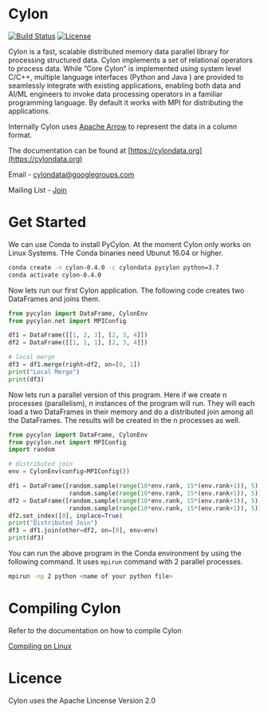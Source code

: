 # Cylon

[![Build Status](https://travis-ci.org/cylondata/cylon.svg?branch=master)](https://travis-ci.org/cylondata/cylon)
[![License](http://img.shields.io/:license-Apache%202-blue.svg)](https://github.com/cylondata/cylon/blob/master/LICENSE)

Cylon is a fast, scalable distributed memory data parallel library
for processing structured data. Cylon implements a set of relational operators to process data.
While ”Core  Cylon” is implemented using system level C/C++, multiple language interfaces
(Python  and  Java ) are provided to seamlessly integrate with existing applications, enabling
both data and AI/ML engineers to invoke data processing operators in a familiar programming language.
By default it works with MPI for distributing the applications.

Internally Cylon uses [Apache Arrow](https://arrow.apache.org/) to represent the data in a column format.

The documentation can be found at [https://cylondata.org](https://cylondata.org)

Email - [cylondata@googlegroups.com](mailto:cylondata@googlegroups.com)

Mailing List - [Join](https://groups.google.com/forum/#!forum/cylondata/join)

# Get Started

We can use Conda to install PyCylon. At the moment Cylon only works on Linux Systems. THe Conda binaries need Ubunut 16.04 or higher. 

```bash
conda create -n cylon-0.4.0 -c cylondata pycylon python=3.7
conda activate cylon-0.4.0
```

Now lets run our first Cylon application. The following code creates two DataFrames and joins them. 

```python
from pycylon import DataFrame, CylonEnv
from pycylon.net import MPIConfig

df1 = DataFrame([[1, 2, 3], [2, 3, 4]])
df2 = DataFrame([[1, 1, 1], [2, 3, 4]])

# local merge
df3 = df1.merge(right=df2, on=[0, 1])
print("Local Merge")
print(df3)
```

Now lets run a parallel version of this program. Here if we create n processes (parallelism), n instances of the
program will run. They will each load a two DataFrames in their memory and do a distributed join among all the DataFrames.
The results will be created in the n processes as well. 

```python
from pycylon import DataFrame, CylonEnv
from pycylon.net import MPIConfig
import random

# distributed join
env = CylonEnv(config=MPIConfig())

df1 = DataFrame([random.sample(range(10*env.rank, 15*(env.rank+1)), 5),
                 random.sample(range(10*env.rank, 15*(env.rank+1)), 5)])
df2 = DataFrame([random.sample(range(10*env.rank, 15*(env.rank+1)), 5),
                 random.sample(range(10*env.rank, 15*(env.rank+1)), 5)])
df2.set_index([0], inplace=True)
print("Distributed Join")
df3 = df1.join(other=df2, on=[0], env=env)
print(df3)
```

You can run the above program in the Conda environment by using the following command. It uses ```mpirun``` command with 2 parallel processes.  

```bash
mpirun -np 2 python <name of your python file>
```

# Compiling Cylon

Refer to the documentation on how to compile Cylon

[Compiling on Linux](https://cylondata.org/docs/)

# Licence

Cylon uses the Apache Lincense Version 2.0




